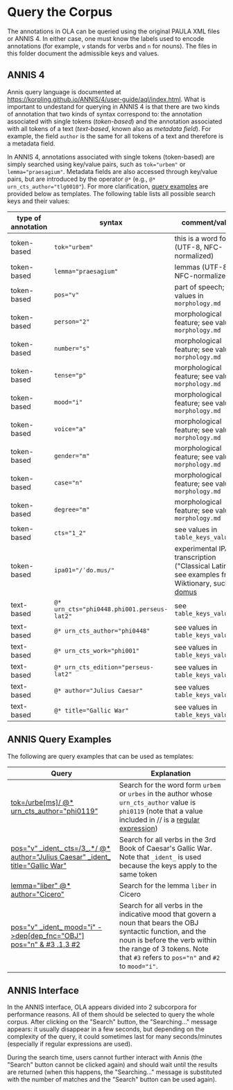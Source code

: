 # Query the Corpus

The annotations in OLA can be queried using the original PAULA XML files 
or ANNIS 4. 
In either case, one must know the labels used to encode annotations
(for example, `v` stands for verbs and `n` for nouns). The files in this
folder document the admissible keys and values.

## ANNIS 4

Annis query language is documented 
at https://korpling.github.io/ANNIS/4/user-guide/aql/index.html. 
What is important to undestand for querying in ANNIS 4
is that there are two
kinds of annotation that two kinds of syntax correspond to: 
the annotation associated with single tokens (*token-based*) and 
the annotation associated with all tokens of a text (*text-based*, 
known also as *metadata field*). For example, the field `author`
is the same for all tokens of a text and therefore is a metadata field. 

In ANNIS 4, annotations associated with single tokens (token-based) are simply
searched using key/value pairs, such as `tok="urbem"` or 
`lemma="praesagium"`. Metadata fields are also accessed through key/value pairs, 
but are introduced by the operator `@*` (e.g., `@* urn_cts_author="tlg0010"`).
For more clarification, [query examples](#annis-query-examples) are 
provided below as templates. The following table lists 
all possible search keys and their values:

|type of annotation|syntax|comment/values|
|-----|-----|-----|
|token-based|`tok="urbem"`|this is a word form (UTF-8, NFC-normalized)|
|token-based|`lemma="praesagium"`|lemmas (UTF-8, NFC-normalized)|
|token-based|`pos="v"`|part of speech; see values in `morphology.md`|
|token-based|`person="2"`|morphological feature; see values in `morphology.md`|
|token-based|`number="s"`|morphological feature; see values in `morphology.md` |
|token-based|`tense="p"`|morphological feature; see values in `morphology.md` |
|token-based|`mood="i"`|morphological feature; see values in `morphology.md` |
|token-based|`voice="a"`|morphological feature; see values in `morphology.md` |
|token-based|`gender="m"`|morphological feature; see values `morphology.md` |
|token-based|`case="n"`|morphological feature; see values in `morphology.md` |
|token-based|`degree="m"`|morphological feature; see values `morphology.md` |
|token-based|`cts="1_2"`|  see values in `table_keys_values.md` |
|token-based|`ipa01="/ˈdo.mus/"`| experimental IPA transcription ("Classical Latin"); see examples from Wiktionary, such as <a href="https://en.wiktionary.org/wiki/domus#Latin">domus</a>| 
|text-based|`@* urn_cts="phi0448.phi001.perseus-lat2"`| see `table_keys_values.md` |
|text-based|`@* urn_cts_author="phi0448"`| see values in `table_keys_values.md` |
|text-based|`@* urn_cts_work="phi001"`| see values in `table_keys_values.md` |
|text-based|`@* urn_cts_edition="perseus-lat2"`| see values in `table_keys_values.md` |
|text-based|`@* author="Julius Caesar"`| see values `table_keys_values.md` |
|text-based|`@* title="Gallic War"`| see values in `table_keys_values.md`|

## ANNIS Query Examples

The following are query examples that can be used as templates:

<table>
  <thead>
    <tr>
      <th>Query</th>
      <th>Explanation</th>
    </tr>
  </thead>
  <tbody>
<tr>
<td><a href="https://annis.varro.informatik.uni-leipzig.de/ola020#_q=dG9rPS91cmJlW21zXS8gQCogdXJuX2N0c19hdXRob3I9InBoaTAxMTki&ql=aql&_c=b2xhX3YwLjIuMF8yLG9sYV92MC4yLjBfMQ&cl=5&cr=5&s=0&l=10">tok=/urbe[ms]/ @* urn_cts_author="phi0119"</a></td>
<td>Search for the word form <code>urbem</code> or <code>urbes</code> in the author whose <code>urn_cts_author</code> value is <code>phi0119</code>  (note that a value included in // is a <a href="https://korpling.github.io/ANNIS/4/user-guide/aql/regex.html">regular expression</a>)</td>
</tr>

<tr>
<td><a href="https://annis.varro.informatik.uni-leipzig.de/#_q=cG9zPSJ2IiBfaWRlbnRfIGN0cz0vM18uKi8gQCogYXV0aG9yPSJKdWxpdXMgQ2Flc2FyIiBfaWRlbnRfIHRpdGxlPSJHYWxsaWMgV2FyIg&ql=aql&_c=b2xhX3YwLjIuMF8xLG9sYV92MC4yLjBfMg&cl=5&cr=5&s=0&l=10">pos="v" _ident_ cts=/3_.*/ @* author="Julius Caesar" _ident_ title="Gallic War"</a></td>
<td>Search for all verbs in the 3rd Book of Caesar's Gallic War. Note that <code>_ident_</code> is
used because the keys apply to the same token</td>
</tr>


<tr>
<td><a href="https://annis.varro.informatik.uni-leipzig.de/#_q=bGVtbWE9ImxpYmVyIiBAKiBhdXRob3I9IkNpY2VybyI&ql=aql&_c=b2xhX3YwLjIuMF8xLG9sYV92MC4yLjBfMg&cl=5&cr=5&s=0&l=10">lemma="liber" @* author="Cicero"</a></td>
<td>Search for the lemma <code>liber</code> in Cicero</td>
</tr>

<tr>
<td><a href="https://annis.varro.informatik.uni-leipzig.de/#_q=cG9zPSJ2IiBfaWRlbnRfIG1vb2Q9ImkiIC0-ZGVwW2RlcF9mbmM9Ik9CSiJdIHBvcz0ibiIgJiAjMyAuMSwzICMy&ql=aql&_c=b2xhX3YwLjIuMF8xLG9sYV92MC4yLjBfMg&cl=5&cr=5&s=0&l=10">pos="v" _ident_ mood="i" ->dep[dep_fnc="OBJ"] pos="n" & #3 .1,3 #2 </a></td>
<td>Search for all verbs in the indicative mood that govern a noun that bears the OBJ syntactic function, and the noun is before the verb within the range of 3 tokens.
Note that <code>#3</code> refers to <code>pos="n"</code> and
<code>#2</code> to <code>mood="i"</code>.</td>
</tr>
</tbody>
</table>

## ANNIS Interface

In the ANNIS interface, OLA appears divided into 2 subcorpora
for performance reasons.
All of them should be selected to query the whole corpus. After clicking on
the "Search" button, the "Searching..." message appears:
it usually disappear in a few seconds, 
but depending on the complexity of the query,
it could sometimes last for many seconds/minutes
(especially if regular expressions are used).

During the search time, users cannot further
interact with Annis (the "Search" button cannot be clicked again) and should wait
until the results are returned 
(when this happens, 
the "Searching..." message is substituted with the number of matches and
the "Search" button can be used again).
